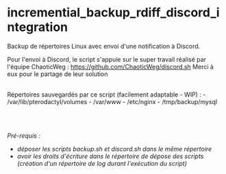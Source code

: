 # incremential_backup_rdiff_discord_integration

Backup de répertoires Linux avec envoi d'une notification à Discord. 

Pour l'envoi à Discord, le script s'appuie sur le super travail réalisé par l'équipe ChaoticWeg :
  https://github.com/ChaoticWeg/discord.sh
Merci à eux pour le partage de leur solution

<br />
Répertoires sauvegardés par ce script (facilement adaptable - WIP) :
- /var/lib/pterodactyl/volumes
- /var/www
- /etc/nginx
- /tmp/backup/mysql

<br /><br />

*Pré-requis :*
- *déposer les scripts backup.sh et discord.sh dans le même répertoire*
- *avoir les droits d'écriture dans le répertoire de dépose des scripts (création d'un répertoire de log durant l'exécution du script)*
